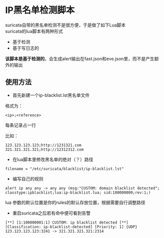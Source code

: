 # IP黑名单检测脚本
suricata自带的黑名单检测不是很方便，于是做了如下Lua脚本  
suricata的lua脚本有两种形式
- 基于检测
- 基于写日志的
 
**该脚本是基于检测的**，会生成alert输出在fast.json和eve.json里，而不是产生额外的输出

## 使用方法
- 首先新建一个ip-blacklist.lst黑名单文件

格式为：
```
<ip>;<reference>
```
每条记录占一行  

比如：
```
123.123.123.123;http://1231321.com
321.321.321.321;http://12312312.com
```

- 在lua脚本里修改黑名单的绝对（？）路径

```
filename = "/etc/suricata/blacklist/ip-blacklist.lst"
```

- 编写自己的规则

```
alert ip any any -> any any (msg:"CUSTOM: domain blacklist detected"; classtype:ipblacklist;lua:ip-blacklist.lua; sid:100000000;rev:1;)
``` 

lua 参数的默认位置是你的rules的默认存放位置，根据需要自行调整路径

- 重启suricata之后若有命中便可看到告警

```
[**] [1:100000001:1] CUSTOM: ip blacklist detected [**] [Classification: ip-blacklist-detected] [Priority: 1] {UDP} 123.123.123.123:3241 -> 321.321.321.321:2314
```
